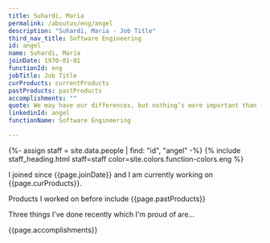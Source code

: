 ```yaml
---
title: Suhardi, Maria
permalink: /aboutus/eng/angel
description: "Suhardi, Maria - Job Title"
third_nav_title: Software Engineering
id: angel
name: Suhardi, Maria
joinDate: 1970-01-01
functionId: eng
jobTitle: Job Title
curProducts: currentProducts
pastProducts: pastProducts
accomplishments: ""
quote: We may have our differences, but nothing’s more important than family.
linkedinId: angel
functionName: Software Engineering

---
```


{%- assign staff = site.data.people | find: "id", "angel" -%}
{% include staff_heading.html staff=staff color=site.colors.function-colors.eng %}

<p>I joined since {{page.joinDate}} and I am currently working on {{page.curProducts}}.</p>

<p>Products I worked on before include {{page.pastProducts}}</p>

<p>Three things I've done recently which I'm proud of are...</p>
{{page.accomplishments}}
